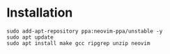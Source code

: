 # Installation

```
sudo add-apt-repository ppa:neovim-ppa/unstable -y
sudo apt update
sudo apt install make gcc ripgrep unzip neovim
```
